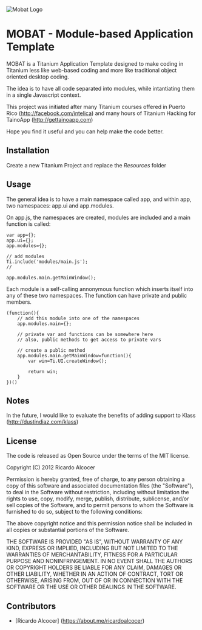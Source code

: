![Mobat Logo](http://ricardoalcocer.com/wp-content/uploads/2012/02/logo.png)

MOBAT - Module-based Application Template
=============

MOBAT is a Titanium Application Template designed to make coding in Titanium less like web-based coding and more like traditional object oriented desktop coding.

The idea is to have all code separated into modules, while intantiating them in a single Javascript context.

This project was initiated after many Titanium courses offered in Puerto Rico (http://facebook.com/intelica) and many hours of Titanium Hacking for TainoApp (http://gettainoapp.com)

Hope you find it useful and you can help make the code better.


Installation
------------
Create a new Titanium Project and replace the *Resources* folder


Usage
------------

The general idea is to have a main namespace called app, and within app, two namespaces: app.ui and app.modules.

On app.js, the namespaces are created, modules are included and a main function is called:


	var app={};
	app.ui={};
	app.modules={};

	// add modules
	Ti.include('modules/main.js');
	//

	app.modules.main.getMainWindow();


Each module is a self-calling annonymous function which inserts itself into any of these two namespaces.  The function can have private and public members.

	(function(){
		// add this module into one of the namespaces
		app.modules.main={};
		
		// private var and functions can be somewhere here
		// also, public methods to get access to private vars
		
		// create a public method
		app.modules.main.getMainWindow=function(){
			var win=Ti.UI.createWindow();
			
			return win;
		}
	})()


Notes
------------
In the future, I would like to evaluate the benefits of adding support to Klass (http://dustindiaz.com/klass)


License
------------
The code is released as Open Source under the terms of the MIT license.

Copyright (C) 2012 Ricardo Alcocer

Permission is hereby granted, free of charge, to any person obtaining a copy of
this software and associated documentation files (the "Software"), to deal in
the Software without restriction, including without limitation the rights to
use, copy, modify, merge, publish, distribute, sublicense, and/or sell copies
of the Software, and to permit persons to whom the Software is furnished to do
so, subject to the following conditions:

The above copyright notice and this permission notice shall be included in all
copies or substantial portions of the Software.

THE SOFTWARE IS PROVIDED "AS IS", WITHOUT WARRANTY OF ANY KIND, EXPRESS OR
IMPLIED, INCLUDING BUT NOT LIMITED TO THE WARRANTIES OF MERCHANTABILITY,
FITNESS FOR A PARTICULAR PURPOSE AND NONINFRINGEMENT. IN NO EVENT SHALL THE
AUTHORS OR COPYRIGHT HOLDERS BE LIABLE FOR ANY CLAIM, DAMAGES OR OTHER
LIABILITY, WHETHER IN AN ACTION OF CONTRACT, TORT OR OTHERWISE, ARISING FROM,
OUT OF OR IN CONNECTION WITH THE SOFTWARE OR THE USE OR OTHER DEALINGS IN THE
SOFTWARE.


Contributors
------------
  * [Ricardo Alcocer] (https://about.me/ricardoalcocer)
 